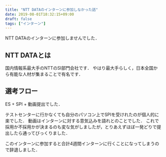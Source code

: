 ```yaml
---
title: "NTT DATAのインターンに参加しなかった話"
date: 2019-08-01T18:32:15+09:00
draft: false
tags: ["インターン"]
---
```


NTT DATAのインターンに参加しませんでした．

## NTT DATAとは
国内情報系最大手のNTTのSI部門会社です．
やはり最大手らしく，日本全国から有能な人材が集まることで有名です．

## 選考フロー
ES + SPI + 動画提出でした．

テストセンターに行かなくても自分のパソコン上でSPIを受けれたのが個人的に楽でした．
動画はインターンに対する意気込みを語れとのことでした．
これで採用か不採用かが決まるのも変な気がしましたが，とりあえずほぼ一発どりで提出したら通ってびっくりました．

このインターンに参加すると合計4週間インターンに行くことになってしまうので辞退しました．
